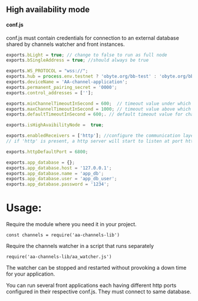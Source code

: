 ## High availability mode


#### conf.js

conf.js must contain credentials for connection to an external database shared by channels watcher and front instances.

```javascript
exports.bLight = true; // change to false to run as full node
exports.bSingleAddress = true; //should always be true

exports.WS_PROTOCOL = "wss://";
exports.hub = process.env.testnet ? 'obyte.org/bb-test' : 'obyte.org/bb';
exports.deviceName = 'AA-channel-application';
exports.permanent_pairing_secret = '0000';
exports.control_addresses = [''];

exports.minChannelTimeoutInSecond = 600;  // timeout value under which channel creation request will be refused
exports.maxChannelTimeoutInSecond = 1000; // timeout value above which channel creation request will be refused
exports.defaultTimeoutInSecond = 600;. // default timeout value for channels created by me

exports.isHighAvaibilityNode =  true;

exports.enabledReceivers = ['http']; //configure the communication layers that can receive a message from peer
// if 'http' is present, a http server will start to listen at port httpDefaultPort

exports.httpDefaultPort = 6800;

exports.app_database = {};
exports.app_database.host = '127.0.0.1';
exports.app_database.name = 'app_db';
exports.app_database.user = 'app_db_user';
exports.app_database.password = '1234';
```

# Usage:

Require the module where you need it in your project. 

`const channels = require('aa-channels-lib')`

Require the channels watcher in a script that runs separately

`require('aa-channels-lib/aa_watcher.js')`

The watcher can be stopped and restarted without provoking a down time for your application.

You can run several front applications each having different http ports configured in their respective conf.js. They must connect to same database.